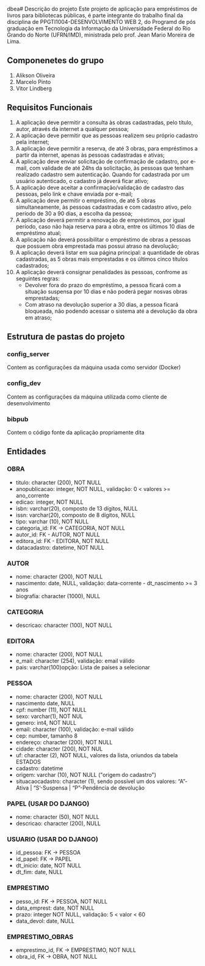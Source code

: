 dbea# Descrição do projeto 
Este projeto de aplicação para empréstimos de livros para bibliotecas públicas, é parte integrante do trabalho final da disciplina de PPGTI1004-DESENVOLVIMENTO WEB 2, do Programd de pós graduação em Tecnologia da Informação da Universidade Federal do Rio Grando do Norte (UFRN/IMD), ministrada pelo prof. Jean Mario Moreira de Lima.

## Componenetes do grupo
1. Alikson Oliveira
2. Marcelo Pinto
3. Vitor Lindberg

## Requisitos Funcionais
1. A aplicação deve permitir a consulta às obras cadastradas, pelo título, autor,  através da internet a qualquer pessoa;
2. A aplicação deve permitir que as pessoas realizem seu próprio cadastro pela internet;
3. A aplicação deve permitir a reserva, de até 3 obras, para empréstimos a partir da internet, apenas às pessoas cadastradas e ativas;
4. A aplicação deve enviar solicitação de confirmação de cadastro, por e-mail, com validade de até 24hs da solicitação, às pessoas que tenham realizado cadastro sem autenticação. Quando for cadastrada por um usuário autenticado, o cadastro já deverá ficar ativo;
5. A aplicação deve aceitar a confirmação/validação de cadastro das pessoas, pelo link e chave enviada por e-mail;
6. A aplicação deve permitir o empréstimo, de até 5 obras simultaneamente, às pessoas cadastradas e com cadastro ativo, pelo período de 30 a 90 dias, a escolha da pessoa;
7. A aplicação deverá permitir a renovação de empréstimos, por igual período, caso não haja reserva para a obra, entre os últimos 10 dias de empréstimo atual;
8. A aplicação não deverá possibilitar o empréstimo de obras a pessoas que possuem obra emprestada mas possui atraso na devolução;
9. A aplicação deverá listar em sua página principal: a quantidade de obras cadastradas, as 5 obras mais emprestadas e os últimos cinco títulos cadastrados;
10. A aplicação deverá consignar penalidades às pessoas, confrome as seguintes regras:
    * Devolver fora do prazo do empréstimo, a pessoa ficará com a situação suspensa por 10 dias e não poderá pegar nosvas obras emprestadas;
    * Com atraso na devolução superior a 30 dias, a pessoa ficará bloqueada, não podendo acessar o sistema até a devolução da obra em atraso;


## Estrutura de pastas do projeto

### config_server
Contem as configurações da máquina usada como servidor (Docker)

### config_dev
Contem as configurações da máquina utilizada como cliente de desenvolvimento

### bibpub
Contem o código fonte da aplicação propriamente dita


## Entidades

### OBRA
* titulo: character (200), NOT NULL
* anopublicacao: integer, NOT NULL,  validação: 0 < valores >= ano_corrente
* edicao: integer, NOT NULL
* isbn: varchar(20), composto de 13 dígitos, NULL
* issn: varchar(20), composto de 8 dígitos, NULL
* tipo: varchar (10), NOT NULL
* categoria_id: FK -> CATEGORIA, NOT NULL
* autor_id: FK - AUTOR, NOT NULL
* editora_id: FK - EDITORA, NOT NULL
* datacadastro: datetime, NOT NULL

### AUTOR
* nome: character (200), NOT NULL
* nascimento: date, NULL, validação: data-corrente - dt_nascimento >= 3 anos
* biografia: character (1000), NULL

### CATEGORIA
* descricao: character (100), NOT NULL

### EDITORA
* nome: character (200), NOT NULL
* e_mail: character (254), validação: email válido
* pais: varchar(100)opção: Lista de países a selecionar

### PESSOA
* nome: character (200), NOT NULL
* nascimento date, NULL
* cpf: number (11), NOT NULL
* sexo: varchar(1), NOT NUL
* genero: int4, NOT NULL
* email: character (100), validação: e-mail válido
* cep: number, tamanho 8
* endereço: character (200), NOT NULL
* cidade: character (200), NOT NUL
* uf: character (2), NOT NULL, valores da lista, oriundos da tabela ESTADOS
* cadastro: datetime
* origem: varchar (10), NOT NULL ("origem do cadastro")
* situacaocadastro: character (1), sendo possível um dos valores: “A”-Ativa | “S’-Suspensa | “P”-Pendência de devolução

### PAPEL (USAR DO DJANGO)
* nome: character (50), NOT NULL
* descricao: character (200), NULL

### USUARIO (USAR DO DJANGO)
* id_pessoa: FK -> PESSOA
* id_papel: FK -> PAPEL
* dt_inicio: date, NOT NULL
* dt_fim: date, NULL

### EMPRESTIMO	
* pesso_id: FK -> PESSOA, NOT NULL
* data_emprest: date, NOT NULL
* prazo: integer NOT NULL, validação: 5 < valor < 60
* data_devol:	date, NULL

### EMPRESTIMO_OBRAS
* emprestimo_id, FK -> EMPRESTIMO, NOT NULL
* obra_id, FK -> OBRA, NOT NULL